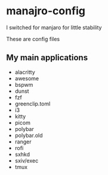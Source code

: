 # manajro-config
I switched for manjaro for little stability


These are config files


## My main applications

- alacritty
- awesome
- bspwm
- dunst
- fzf
- greenclip.toml
- i3
- kitty
- picom
- polybar
- polybar.old
- ranger
- rofi
- sxhkd
- sxiv/exec
- tmux
